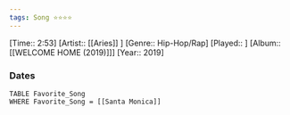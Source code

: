 ```yaml
---
tags: Song ⭐⭐⭐⭐ 
---
```

[Time:: 2:53]
[Artist:: [[Aries]] ]
[Genre:: Hip-Hop/Rap]
[Played:: ]
[Album:: [[WELCOME HOME (2019)]]]
[Year:: 2019]
### Dates
````dataview
TABLE Favorite_Song
WHERE Favorite_Song = [[Santa Monica]]
````